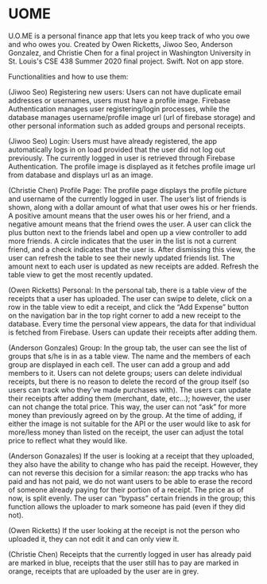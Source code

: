 # UOME
U.O.ME is a personal finance app that lets you keep track of who you owe and who owes you. 
Created by Owen Ricketts, Jiwoo Seo, Anderson Gonzalez, and Christie Chen for a final project in Washington University in St. Louis's CSE 438 Summer 2020 final project. Swift. Not on app store.



Functionalities and how to use them:

(Jiwoo Seo)
Registering new users: Users can not have duplicate email addresses or usernames, users must have a profile image. Firebase Authentication manages user registering/login processes, while the database manages username/profile image url (url of firebase storage) and other personal information such as added groups and personal receipts.

(Jiwoo Seo)
Login: Users must have already registered, the app automatically logs in on load provided that the user did not log out previously. The currently logged in user is retrieved through Firebase Authentication. The profile image is displayed as it fetches profile image url from database and displays url as an image.

(Christie Chen)
Profile Page: The profile page displays the profile picture and username of the currently logged in user. The user’s list of friends is shown, along with a dollar amount of what that user owes his or her friends. A positive amount means that the user owes his or her friend, and a negative amount means that the friend owes the user. A user can click the plus button next to the friends label and open up a view controller to add more friends. A circle indicates that the user in the list is not a current friend, and a check indicates that the user is. After dismissing this view, the user can refresh the table to see their newly updated friends list. The amount next to each user is updated as new receipts are added. Refresh the table view to get the most recently updated. 

(Owen Ricketts)
Personal: In the personal tab, there is a table view of the receipts that a user has uploaded. The user can swipe to delete, click on a row in the table view to edit a receipt, and click the “Add Expense” button on the navigation bar in the top right corner to add a new receipt to the database. Every time the personal view appears, the data for that individual is fetched from Firebase. Users can update their receipts after adding them.


(Anderson Gonzales)
Group: In the group tab, the user can see the list of groups that s/he is in as a table view. The name and the members of each group are displayed in each cell. The user can add a group and add members to it. Users can not delete groups; users can delete individual receipts, but there is no reason to delete the record of the group itself (so users can track who they’ve made purchases with). The users can update their receipts after adding them (merchant, date, etc…); however, the user can not change the total price. This way, the user can not “ask” for more money than previously agreed on by the group. At the time of adding, if either the image is not suitable for the API or the user would like to ask for more/less money than listed on the receipt, the user can adjust the total price to reflect what they would like. 

(Anderson Gonazales)
If the user is looking at a receipt that they uploaded, they also have the ability to change who has paid the receipt. However, they can not reverse this decision for a similar reason: the app tracks who has paid and has not paid, we do not want users to be able to erase the record of someone already paying for their portion of a receipt. The price as of now, is split evenly. The user can “bypass” certain friends in the group; this function allows the uploader to mark someone has paid (even if they did not).

(Owen Ricketts)
If the user looking at the receipt is not the person who uploaded it, they can not edit it and can only view it. 

(Christie Chen)
Receipts that the currently logged in user has already paid are marked in blue, receipts that the user still has to pay are marked in orange, receipts that are uploaded by the user are in grey.
